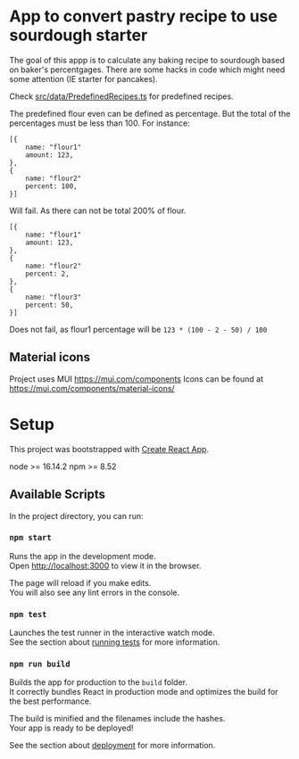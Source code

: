 # App to convert pastry recipe to use sourdough starter

The goal of this appp is to calculate any baking recipe to sourdough based on baker's percentgages.
There are some hacks in code which might need some attention (IE starter for pancakes).

Check [src/data/PredefinedRecipes.ts](src/data/PredefinedRecipes.ts) for predefined recipes.

The predefined flour even can be defined as percentage. But the total of the percentages must be less than 100. For instance:
```
[{
    name: "flour1"
    amount: 123,
},
{
    name: "flour2"
    percent: 100,
}]
```
Will fail. As there can not be total 200% of flour.

```
[{
    name: "flour1"
    amount: 123,
},
{
    name: "flour2"
    percent: 2,
},
{
    name: "flour3"
    percent: 50,
}]
```
Does not fail, as flour1 percentage will be `123 * (100 - 2 - 50) / 100`

## Material icons
Project uses MUI https://mui.com/components
Icons can be found at https://mui.com/components/material-icons/

# Setup
This project was bootstrapped with [Create React App](https://github.com/facebook/create-react-app).

node >= 16.14.2
npm >= 8.52


## Available Scripts

In the project directory, you can run:

### `npm start`

Runs the app in the development mode.\
Open [http://localhost:3000](http://localhost:3000) to view it in the browser.

The page will reload if you make edits.\
You will also see any lint errors in the console.

### `npm test`

Launches the test runner in the interactive watch mode.\
See the section about [running tests](https://facebook.github.io/create-react-app/docs/running-tests) for more information.

### `npm run build`

Builds the app for production to the `build` folder.\
It correctly bundles React in production mode and optimizes the build for the best performance.

The build is minified and the filenames include the hashes.\
Your app is ready to be deployed!

See the section about [deployment](https://facebook.github.io/create-react-app/docs/deployment) for more information.

